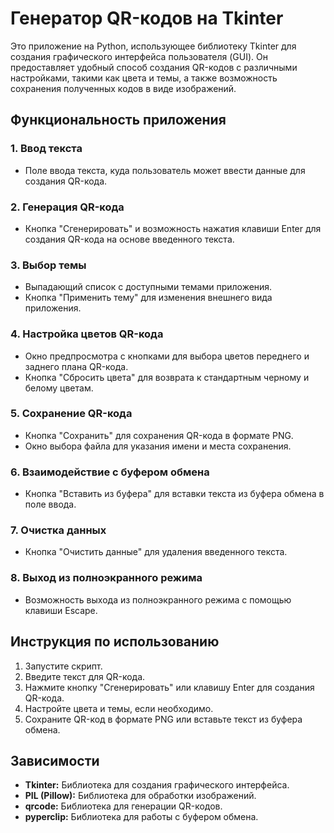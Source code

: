 # Генератор QR-кодов на Tkinter

Это приложение на Python, использующее библиотеку Tkinter для создания графического интерфейса пользователя (GUI). Он предоставляет удобный способ создания QR-кодов с различными настройками, такими как цвета и темы, а также возможность сохранения полученных кодов в виде изображений.

## Функциональность приложения

### 1. Ввод текста
   - Поле ввода текста, куда пользователь может ввести данные для создания QR-кода.

### 2. Генерация QR-кода
   - Кнопка "Сгенерировать" и возможность нажатия клавиши Enter для создания QR-кода на основе введенного текста.

### 3. Выбор темы
   - Выпадающий список с доступными темами приложения.
   - Кнопка "Применить тему" для изменения внешнего вида приложения.

### 4. Настройка цветов QR-кода
   - Окно предпросмотра с кнопками для выбора цветов переднего и заднего плана QR-кода.
   - Кнопка "Сбросить цвета" для возврата к стандартным черному и белому цветам.

### 5. Сохранение QR-кода
   - Кнопка "Сохранить" для сохранения QR-кода в формате PNG.
   - Окно выбора файла для указания имени и места сохранения.

### 6. Взаимодействие с буфером обмена
   - Кнопка "Вставить из буфера" для вставки текста из буфера обмена в поле ввода.

### 7. Очистка данных
   - Кнопка "Очистить данные" для удаления введенного текста.

### 8. Выход из полноэкранного режима
   - Возможность выхода из полноэкранного режима с помощью клавиши Escape.

## Инструкция по использованию

1. Запустите скрипт.
2. Введите текст для QR-кода.
3. Нажмите кнопку "Сгенерировать" или клавишу Enter для создания QR-кода.
4. Настройте цвета и темы, если необходимо.
5. Сохраните QR-код в формате PNG или вставьте текст из буфера обмена.

## Зависимости

- **Tkinter:** Библиотека для создания графического интерфейса.
- **PIL (Pillow):** Библиотека для обработки изображений.
- **qrcode:** Библиотека для генерации QR-кодов.
- **pyperclip:** Библиотека для работы с буфером обмена.
